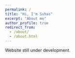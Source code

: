```yaml
---
permalink: /
title: "Hi, I'm Suhas"
excerpt: "About me"
author_profile: true
redirect_from: 
  - /about/
  - /about.html
---
```



Website still under development. 
